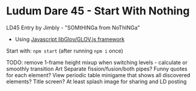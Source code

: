 Ludum Dare 45 - Start With Nothing
============================

LD45 Entry by Jimbly - "SOMtHINGa from NoThINGa"

* Using [Javascript libGlov/GLOV.js framework](https://github.com/Jimbly/glovjs)

Start with: `npm start` (after running `npm i` once)

TODO:
  remove 1-frame height mixup when switching levels - calculate or smoothly transition
  Art
    Separate fission/fusion/both pipes?
  Funny quotes for each element?
    View periodic table minigame that shows all discovered elements?
  Title screen?
    At least splash image for sharing and LD posting
